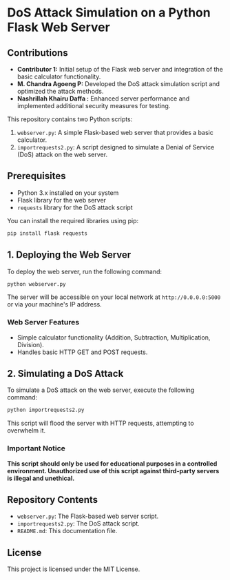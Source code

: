
# DoS Attack Simulation on a Python Flask Web Server

## Contributions
- **Contributor 1:** Initial setup of the Flask web server and integration of the basic calculator functionality.
- **M. Chandra Agoeng P:** Developed the DoS attack simulation script and optimized the attack methods.
- **Nashrillah Khairu Daffa :** Enhanced server performance and implemented additional security measures for testing.

This repository contains two Python scripts:
1. `webserver.py`: A simple Flask-based web server that provides a basic calculator.
2. `importrequests2.py`: A script designed to simulate a Denial of Service (DoS) attack on the web server.

## Prerequisites
- Python 3.x installed on your system
- Flask library for the web server
- `requests` library for the DoS attack script

You can install the required libraries using pip:
```bash
pip install flask requests
```

## 1. Deploying the Web Server

To deploy the web server, run the following command:

```bash
python webserver.py
```

The server will be accessible on your local network at `http://0.0.0.0:5000` or via your machine's IP address.

### Web Server Features
- Simple calculator functionality (Addition, Subtraction, Multiplication, Division).
- Handles basic HTTP GET and POST requests.

## 2. Simulating a DoS Attack

To simulate a DoS attack on the web server, execute the following command:

```bash
python importrequests2.py
```

This script will flood the server with HTTP requests, attempting to overwhelm it.

### Important Notice
**This script should only be used for educational purposes in a controlled environment. Unauthorized use of this script against third-party servers is illegal and unethical.**

## Repository Contents
- `webserver.py`: The Flask-based web server script.
- `importrequests2.py`: The DoS attack script.
- `README.md`: This documentation file.

## License
This project is licensed under the MIT License.

